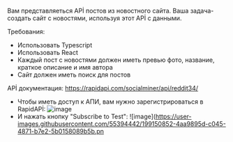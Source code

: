 Вам представляеться APİ постов из новостного сайта. Ваша задача- создать сайт с новостями, используя этот APİ c данными. 
 
 
 
Требования:
- Использовать Typescript
- Использовать React
- Каждый пост с новостями должен иметь превью фото, название, краткое описание и имя автора
- Сайт должен иметь поиск для постов 
 
 
 
APİ документация:
https://rapidapi.com/socialminer/api/reddit34/ 
 
- Чтобы иметь доступ к АПИ, вам нужно зарегистрироваться в RapidAPİ:
![image](https://user-images.githubusercontent.com/55394442/199150552-a15c2aab-206b-49d2-8d44-b0992cd45abe.png)
- И нажать кнопку "Subscribe to Test":
 ![image](https://user-images.githubusercontent.com/55394442/199150852-4aa9895d-c045-4871-b7e2-5b0158089b5b.pn
 
 



